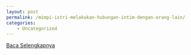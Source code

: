 ```yaml
---
layout: post
permalink: /mimpi-istri-melakukan-hubungan-intim-dengan-orang-lain/
categories:
    - Uncategorized
---
```


[Baca Selengkapnya](/05)